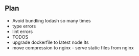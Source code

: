 ## Plan

- Avoid bundling lodash so many times
- type errors
- lint errors
- TODOS
- upgrade dockerfile to latest node lts
- move compression to nginx - serve static files from nginx
